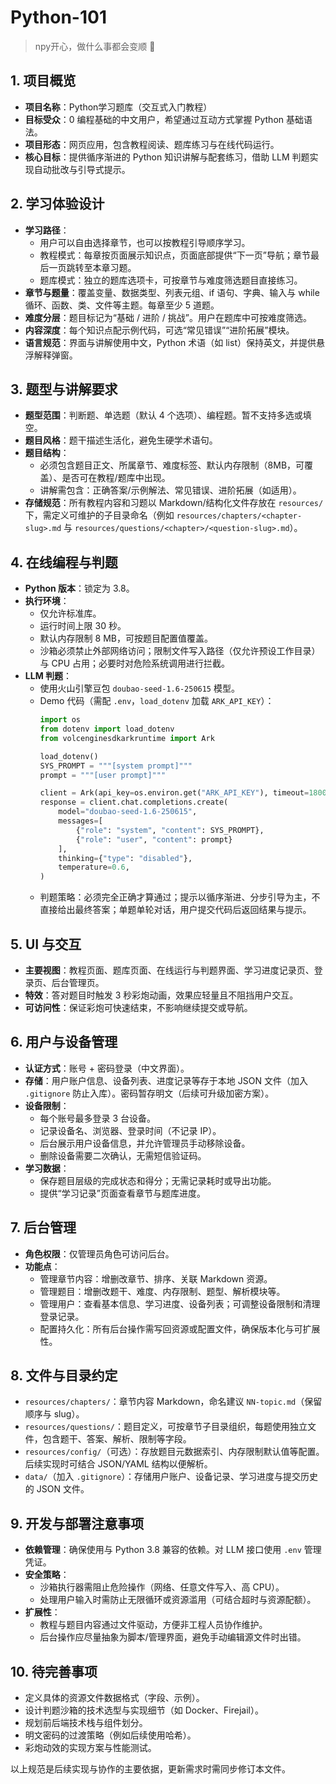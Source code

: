 # Python-101

> npy开心，做什么事都会变顺 🥰

## 1. 项目概览
- **项目名称**：Python学习题库（交互式入门教程）
- **目标受众**：0 编程基础的中文用户，希望通过互动方式掌握 Python 基础语法。
- **项目形态**：网页应用，包含教程阅读、题库练习与在线代码运行。
- **核心目标**：提供循序渐进的 Python 知识讲解与配套练习，借助 LLM 判题实现自动批改与引导式提示。

## 2. 学习体验设计
- **学习路径**：
  - 用户可以自由选择章节，也可以按教程引导顺序学习。
  - 教程模式：每章按页面展示知识点，页面底部提供“下一页”导航；章节最后一页跳转至本章习题。
  - 题库模式：独立的题库选项卡，可按章节与难度筛选题目直接练习。
- **章节与题量**：覆盖变量、数据类型、列表元组、if 语句、字典、输入与 while 循环、函数、类、文件等主题。每章至少 5 道题。
- **难度分层**：题目标记为“基础 / 进阶 / 挑战”。用户在题库中可按难度筛选。
- **内容深度**：每个知识点配示例代码，可选“常见错误”“进阶拓展”模块。
- **语言规范**：界面与讲解使用中文，Python 术语（如 list）保持英文，并提供悬浮解释弹窗。

## 3. 题型与讲解要求
- **题型范围**：判断题、单选题（默认 4 个选项）、编程题。暂不支持多选或填空。
- **题目风格**：题干描述生活化，避免生硬学术语句。
- **题目结构**：
  - 必须包含题目正文、所属章节、难度标签、默认内存限制（8MB，可覆盖）、是否可在教程/题库中出现。
  - 讲解需包含：正确答案/示例解法、常见错误、进阶拓展（如适用）。
- **存储规范**：所有教程内容和习题以 Markdown/结构化文件存放在 `resources/` 下，需定义可维护的子目录命名（例如 `resources/chapters/<chapter-slug>.md` 与 `resources/questions/<chapter>/<question-slug>.md`）。

## 4. 在线编程与判题
- **Python 版本**：锁定为 3.8。
- **执行环境**：
  - 仅允许标准库。
  - 运行时间上限 30 秒。
  - 默认内存限制 8 MB，可按题目配置值覆盖。
  - 沙箱必须禁止外部网络访问；限制文件写入路径（仅允许预设工作目录）与 CPU 占用；必要时对危险系统调用进行拦截。
- **LLM 判题**：
  - 使用火山引擎豆包 `doubao-seed-1.6-250615` 模型。
  - Demo 代码（需配 `.env`，`load_dotenv` 加载 `ARK_API_KEY`）：
    ```python
    import os
    from dotenv import load_dotenv
    from volcenginesdkarkruntime import Ark

    load_dotenv()
    SYS_PROMPT = """[system prompt]"""
    prompt = """[user prompt]"""

    client = Ark(api_key=os.environ.get("ARK_API_KEY"), timeout=1800)
    response = client.chat.completions.create(
        model="doubao-seed-1.6-250615",
        messages=[
            {"role": "system", "content": SYS_PROMPT},
            {"role": "user", "content": prompt}
        ],
        thinking={"type": "disabled"},
        temperature=0.6,
    )
    ```
  - 判题策略：必须完全正确才算通过；提示以循序渐进、分步引导为主，不直接给出最终答案；单题单轮对话，用户提交代码后返回结果与提示。

## 5. UI 与交互
- **主要视图**：教程页面、题库页面、在线运行与判题界面、学习进度记录页、登录页、后台管理页。
- **特效**：答对题目时触发 3 秒彩炮动画，效果应轻量且不阻挡用户交互。
- **可访问性**：保证彩炮可快速结束，不影响继续提交或导航。

## 6. 用户与设备管理
- **认证方式**：账号 + 密码登录（中文界面）。
- **存储**：用户账户信息、设备列表、进度记录等存于本地 JSON 文件（加入 `.gitignore` 防止入库）。密码暂存明文（后续可升级加密方案）。
- **设备限制**：
  - 每个账号最多登录 3 台设备。
  - 记录设备名、浏览器、登录时间（不记录 IP）。
  - 后台展示用户设备信息，并允许管理员手动移除设备。
  - 删除设备需要二次确认，无需短信验证码。
- **学习数据**：
  - 保存题目层级的完成状态和得分；无需记录耗时或导出功能。
  - 提供“学习记录”页面查看章节与题库进度。

## 7. 后台管理
- **角色权限**：仅管理员角色可访问后台。
- **功能点**：
  - 管理章节内容：增删改章节、排序、关联 Markdown 资源。
  - 管理题目：增删改题干、难度、内存限制、题型、解析模块等。
  - 管理用户：查看基本信息、学习进度、设备列表；可调整设备限制和清理登录记录。
  - 配置持久化：所有后台操作需写回资源或配置文件，确保版本化与可扩展性。

## 8. 文件与目录约定
- `resources/chapters/`：章节内容 Markdown，命名建议 `NN-topic.md`（保留顺序与 slug）。
- `resources/questions/`：题目定义，可按章节子目录组织，每题使用独立文件，包含题干、答案、解析、限制等字段。
- `resources/config/`（可选）：存放题目元数据索引、内存限制默认值等配置。后续实现时可结合 JSON/YAML 结构以便解析。
- `data/`（加入 `.gitignore`）：存储用户账户、设备记录、学习进度与提交历史的 JSON 文件。

## 9. 开发与部署注意事项
- **依赖管理**：确保使用与 Python 3.8 兼容的依赖。对 LLM 接口使用 `.env` 管理凭证。
- **安全策略**：
  - 沙箱执行器需阻止危险操作（网络、任意文件写入、高 CPU）。
  - 处理用户输入时需防止无限循环或资源滥用（可结合超时与资源配额）。
- **扩展性**：
  - 教程与题目内容通过文件驱动，方便非工程人员协作维护。
  - 后台操作应尽量抽象为脚本/管理界面，避免手动编辑源文件时出错。

## 10. 待完善事项
- 定义具体的资源文件数据格式（字段、示例）。
- 设计判题沙箱的技术选型与实现细节（如 Docker、Firejail）。
- 规划前后端技术栈与组件划分。
- 明文密码的过渡策略（例如后续使用哈希）。
- 彩炮动效的实现方案与性能测试。

以上规范是后续实现与协作的主要依据，更新需求时需同步修订本文件。
